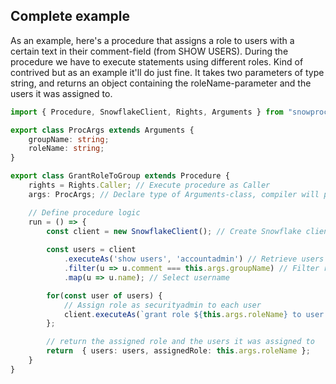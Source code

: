 ## Complete example
As an example, here's a procedure that assigns a role to users with a certain text in their comment-field (from SHOW USERS). During the procedure we have to execute statements using different roles. Kind of contrived but as an example it'll do just fine. It takes two parameters of type string, and returns an object containing the roleName-parameter and the users it was assigned to. 

```typescript
import { Procedure, SnowflakeClient, Rights, Arguments } from "snowproc";

export class ProcArgs extends Arguments {
    groupName: string;
    roleName: string;
}

export class GrantRoleToGroup extends Procedure {
    rights = Rights.Caller; // Execute procedure as Caller
    args: ProcArgs; // Declare type of Arguments-class, compiler will provide an instance

    // Define procedure logic
    run = () => {
        const client = new SnowflakeClient(); // Create Snowflake client
        
        const users = client
            .executeAs('show users', 'accountadmin') // Retrieve users as accountadmin
            .filter(u => u.comment === this.args.groupName) // Filter retrieved results
            .map(u => u.name); // Select username

        for(const user of users) {
            // Assign role as securityadmin to each user
            client.executeAs(`grant role ${this.args.roleName} to user ${user}`, 'securityadmin'); 
        };

        // return the assigned role and the users it was assigned to
        return  { users: users, assignedRole: this.args.roleName };
    }
}
```